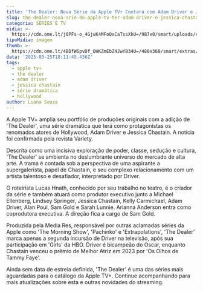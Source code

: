 ```yaml
---
title: 'The Dealer: Nova Série da Apple TV+ Contará com Adam Driver e Jessica Chastain'
slug: the-dealer-nova-srie-do-apple-tv-ter-adam-driver-e-jessica-chastain
categoria: SÉRIES E TV
midia: >-
  https://cdn.ome.lt/j0PFs-o_4GjuK4MFoQxCaTssXkU=/987x0/smart/uploads/conteudo/fotos/OMELETE_CAPA_-_2025-03-25T131227.273.png
tipoMidia: imagem
thumb: >-
  https://cdn.ome.lt/4BDfWSpvDf_OHKZmEbZ4JwYB34U=/480x360/smart/extras/conteudos/omelete_THUMB_-_2025-03-25T131150.928.png
data: '2025-03-25T18:11:45.436Z'
tags:
  - apple tv+
  - the dealer
  - adam driver
  - jessica chastain
  - série dramática
  - hollywood
author: Luana Souza
---
```


A Apple TV+ amplia seu portfólio de produções originais com a adição de 'The Dealer', uma série dramática que terá como protagonistas os renomados atores de Hollywood, Adam Driver e Jessica Chastain. A notícia foi confirmada pela revista Variety.

Descrita como uma incisiva exploração de poder, classe, sedução e cultura, 'The Dealer' se ambienta no deslumbrante universo do mercado de alta arte. A trama é contada sob a perspectiva de uma aspirante a supergalerista, papel de Chastain, e seu complexo relacionamento com um artista talentoso e desafiador, interpretado por Driver.

O roteirista Lucas Hnath, conhecido por seu trabalho no teatro, é o criador da série e também atuará como produtor executivo junto a Michael Ellenberg, Lindsey Springer, Jessica Chastain, Kelly Carmichael, Adam Driver, Alan Poul, Sam Gold e Sarah Lunnie. Arianna Anderson entra como coprodutora executiva. A direção fica a cargo de Sam Gold.

Produzida pela Media Res, responsável por outras aclamadas séries da Apple como 'The Morning Show', 'Pachinko' e 'Extrapolations', 'The Dealer' marca apenas a segunda incursão de Driver na televisão, após sua participação em 'Girls' da HBO. Driver é bicampeão do Oscar, enquanto Chastain venceu o prêmio de Melhor Atriz em 2023 por 'Os Olhos de Tammy Faye'.

Ainda sem data de estreia definida, 'The Dealer' é uma das séries mais aguardadas para o catálogo da Apple TV+. Continue acompanhando para mais atualizações sobre esta e outras novidades do streaming.
